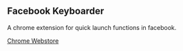 Facebook Keyboarder
-----------------
A chrome extension for quick launch functions in facebook.

[Chrome Webstore]()